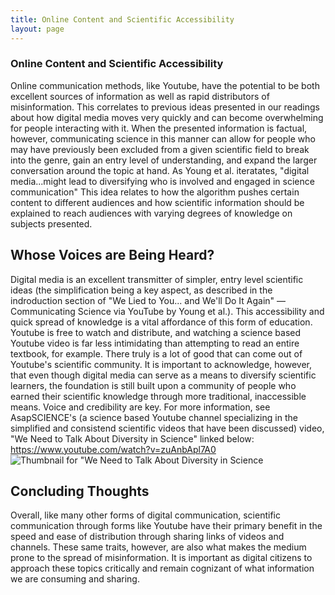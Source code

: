 ```yaml
---
title: Online Content and Scientific Accessibility
layout: page
---
```

### Online Content and Scientific Accessibility
Online communication methods, like Youtube, have the potential to be both excellent sources of information as well as rapid distributors of misinformation. This correlates to previous ideas presented in our readings about how digital media moves very quickly and can become overwhelming for people interacting with it. 
When the presented information is factual, however, communicating science in this manner can allow for people who may have previously been excluded from a given scientific field to break into the genre, gain an entry level of understanding, and expand the larger conversation around the topic at hand. As Young et al. iteratates, "digital media...might lead to diversifying who is involved and engaged in science communication" This idea relates to how the algorithm pushes certain content to different audiences and how scientific information should be explained to reach audiences with varying degrees of knowledge on subjects presented.
## Whose Voices are Being Heard?
Digital media is an excellent transmitter of simpler, entry level scientific ideas (the simplification being a key aspect, as described in the indroduction section of "We Lied to You... and We'll Do It Again"
— Communicating Science via YouTube by Young et al.). This accessibility and quick spread of knowledge is a vital affordance of this form of education. Youtube is free to watch and distribute, and watching a science based Youtube video is far less intimidating than attempting to read an entire textbook, for example. There truly is a lot of good that can come out of Youtube's scientific community. It is important to acknowledge, however, that even though digital media can serve as a means to diversify scientific learners, the foundation is still built upon a community of people who earned their scientific knowledge through more traditional, inaccessible means. Voice and credibility are key. For more information, see AsapSCIENCE's (a science based Youtube channel specializing in the simplified and consistend scientific videos that have been discussed) video, "We Need to Talk About Diversity in Science" linked below:
https://www.youtube.com/watch?v=zuAnbApl7A0
![Thumbnail for "We Need to Talk About Diversity in Science](https://www.google.com/url?sa=i&url=https%3A%2F%2Fwww.youtube.com%2Fwatch%3Fv%3DzuAnbApl7A0&psig=AOvVaw2T5Eqn7qDj1822OHab-n3c&ust=1758727866051000&source=images&cd=vfe&opi=89978449&ved=0CBYQjRxqFwoTCMDjj4Ka748DFQAAAAAdAAAAABAU)
## Concluding Thoughts
Overall, like many other forms of digital communication, scientific communication through forms like Youtube have their primary benefit in the speed and ease of distribution through sharing links of videos and channels. These same traits, however, are also what makes the medium prone to the spread of misinformation. It is important as digital citizens to approach these topics critically and remain cognizant of what information we are consuming and sharing.
